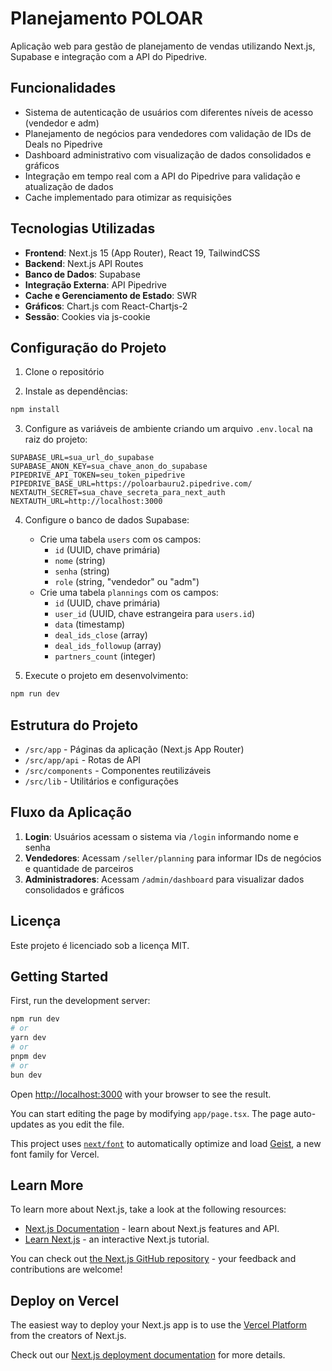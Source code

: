 # Planejamento POLOAR

Aplicação web para gestão de planejamento de vendas utilizando Next.js, Supabase e integração com a API do Pipedrive.

## Funcionalidades

- Sistema de autenticação de usuários com diferentes níveis de acesso (vendedor e adm)
- Planejamento de negócios para vendedores com validação de IDs de Deals no Pipedrive
- Dashboard administrativo com visualização de dados consolidados e gráficos
- Integração em tempo real com a API do Pipedrive para validação e atualização de dados
- Cache implementado para otimizar as requisições

## Tecnologias Utilizadas

- **Frontend**: Next.js 15 (App Router), React 19, TailwindCSS
- **Backend**: Next.js API Routes
- **Banco de Dados**: Supabase
- **Integração Externa**: API Pipedrive
- **Cache e Gerenciamento de Estado**: SWR
- **Gráficos**: Chart.js com React-Chartjs-2
- **Sessão**: Cookies via js-cookie

## Configuração do Projeto

1. Clone o repositório

2. Instale as dependências:
```bash
npm install
```

3. Configure as variáveis de ambiente criando um arquivo `.env.local` na raiz do projeto:
```
SUPABASE_URL=sua_url_do_supabase
SUPABASE_ANON_KEY=sua_chave_anon_do_supabase
PIPEDRIVE_API_TOKEN=seu_token_pipedrive
PIPEDRIVE_BASE_URL=https://poloarbauru2.pipedrive.com/
NEXTAUTH_SECRET=sua_chave_secreta_para_next_auth
NEXTAUTH_URL=http://localhost:3000
```

4. Configure o banco de dados Supabase:
   - Crie uma tabela `users` com os campos:
     - `id` (UUID, chave primária)
     - `nome` (string)
     - `senha` (string)
     - `role` (string, "vendedor" ou "adm")
   - Crie uma tabela `plannings` com os campos:
     - `id` (UUID, chave primária)
     - `user_id` (UUID, chave estrangeira para `users.id`)
     - `data` (timestamp)
     - `deal_ids_close` (array)
     - `deal_ids_followup` (array)
     - `partners_count` (integer)

5. Execute o projeto em desenvolvimento:
```bash
npm run dev
```

## Estrutura do Projeto

- `/src/app` - Páginas da aplicação (Next.js App Router)
- `/src/app/api` - Rotas de API 
- `/src/components` - Componentes reutilizáveis
- `/src/lib` - Utilitários e configurações

## Fluxo da Aplicação

1. **Login**: Usuários acessam o sistema via `/login` informando nome e senha
2. **Vendedores**: Acessam `/seller/planning` para informar IDs de negócios e quantidade de parceiros
3. **Administradores**: Acessam `/admin/dashboard` para visualizar dados consolidados e gráficos

## Licença

Este projeto é licenciado sob a licença MIT.

## Getting Started

First, run the development server:

```bash
npm run dev
# or
yarn dev
# or
pnpm dev
# or
bun dev
```

Open [http://localhost:3000](http://localhost:3000) with your browser to see the result.

You can start editing the page by modifying `app/page.tsx`. The page auto-updates as you edit the file.

This project uses [`next/font`](https://nextjs.org/docs/app/building-your-application/optimizing/fonts) to automatically optimize and load [Geist](https://vercel.com/font), a new font family for Vercel.

## Learn More

To learn more about Next.js, take a look at the following resources:

- [Next.js Documentation](https://nextjs.org/docs) - learn about Next.js features and API.
- [Learn Next.js](https://nextjs.org/learn) - an interactive Next.js tutorial.

You can check out [the Next.js GitHub repository](https://github.com/vercel/next.js) - your feedback and contributions are welcome!

## Deploy on Vercel

The easiest way to deploy your Next.js app is to use the [Vercel Platform](https://vercel.com/new?utm_medium=default-template&filter=next.js&utm_source=create-next-app&utm_campaign=create-next-app-readme) from the creators of Next.js.

Check out our [Next.js deployment documentation](https://nextjs.org/docs/app/building-your-application/deploying) for more details.
